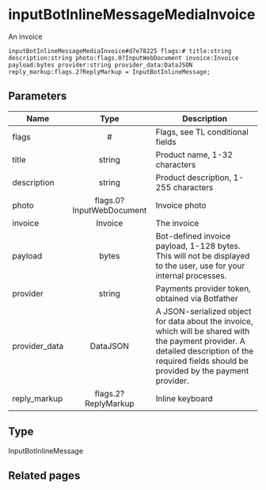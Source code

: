 # inputBotInlineMessageMediaInvoice
An invoice

```
inputBotInlineMessageMediaInvoice#d7e78225 flags:# title:string description:string photo:flags.0?InputWebDocument invoice:Invoice payload:bytes provider:string provider_data:DataJSON reply_markup:flags.2?ReplyMarkup = InputBotInlineMessage;
```

## Parameters
| Name | Type | Description |
| ---- | :----: | ----------- |
| flags | # | Flags, see TL conditional fields |
| title | string | Product name, 1-32 characters |
| description | string | Product description, 1-255 characters |
| photo | flags.0?InputWebDocument | Invoice photo |
| invoice | Invoice | The invoice |
| payload | bytes | Bot-defined invoice payload, 1-128 bytes. This will not be displayed to the user, use for your internal processes. |
| provider | string | Payments provider token, obtained via Botfather |
| provider_data | DataJSON | A JSON-serialized object for data about the invoice, which will be shared with the payment provider. A detailed description of the required fields should be provided by the payment provider. |
| reply_markup | flags.2?ReplyMarkup | Inline keyboard |


## Type
InputBotInlineMessage

## Related pages
